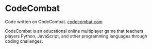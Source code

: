# CodeCombat

Code written on CodeCombat.
[codecombat.com](https://codecombat.com/)

CodeCombat is an educational online multiplayer game that teachers players Python, JavaScript, and other programming languages through coding challenges.
